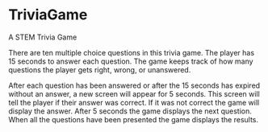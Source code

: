 # TriviaGame
A STEM Trivia Game

There are ten multiple choice questions in this trivia game.  The player has 15 seconds to answer each question.  The game keeps track of how many questions the player gets right, wrong, or unanswered. 

After each question has been answered or after the 15 seconds has expired without an answer, a new screen will appear for 5 seconds.  This screen will tell the player if their answer was correct.  If it was not correct the game will display the answer.  After 5 seconds the game displays the next question.  When all the questions have been presented the game displays the results.